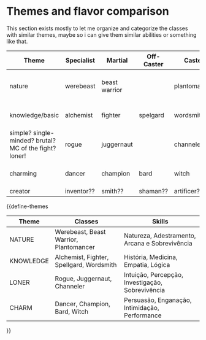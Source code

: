 # Themes and flavor comparison
This section exists mostly to let me organize and categorize the classes with similar themes, maybe so i can give them similar abilities or something like that.

| Theme                                                  | Specialist | Martial       | Off-Caster | Caster       | Skill                               | Feat |
| ------------------------------------------------------ | ---------- | ------------- | ---------- | ------------ | ----------------------------------- | ---- |
| nature                                                 | werebeast  | beast warrior |            | plantomancer | nature, animal handling, survival             |      |
| knowledge/basic                                        | alchemist  | fighter       | spelgard   | wordsmith    | history, medicine, empathy          |      |
| simple? single-minded? brutal? MC of the fight? loner! | rogue      | juggernaut    |            | channeler    | insight, perception, investigation  |      |
| charming                                               | dancer     | champion      | bard       | witch        | persuasion, deception, intimidation |      |
| creator                                                | inventor??           | smith??              | shaman??           | artificer??             |                                     |      |

{{define-themes

| Theme | Classes | Skills |
| ---- | ---- | ---- |
| NATURE | Werebeast, Beast Warrior, Plantomancer | Natureza, Adestramento, Arcana e Sobrevivência |
| KNOWLEDGE | Alchemist, Fighter, Spellgard, Wordsmith | História, Medicina, Empatia, Lógica |
| LONER | Rogue, Juggernaut, Channeler | Intuição, Percepção, Investigação, Sobrevivência |
| CHARM | Dancer, Champion, Bard, Witch | Persuasão, Enganação, Intimidação, Performance |

}}